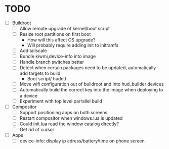 # TODO
- [ ] Buildroot 
    - [ ] Allow remote upgrade of kernel/boot script
    - [ ] Resize root partitions on first boot
        - How will this affect OS upgrade?
        - Will probably require adding init to initramfs
    - [ ] Add tailscale
    - [ ] Bundle kiwmi,device-info into image
    - [ ] Handle branch switches better
    - [ ] Detect when certain packages need to be updated, automatically add targets to build
        - Boot script/ hudctl
    - [ ] Move wifi configuration out of buildroot and into hud_builder devices
    - [ ] Automatically build the correct key into the image when deploying to a device
    - [ ] Experiment with top level parrallel build
- [ ] Compositor
    - [ ] Support positioning apps on both screens
    - [ ] Restart compositor when windows.lua is updated
    - [ ] Could init.lua read the window catalog directly?
    - [ ] Get rid of cursor
- [ ] Apps
    - [ ] device-info: display ip adress/battery/time on phone screen